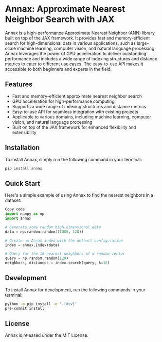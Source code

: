 # Annax: Approximate Nearest Neighbor Search with JAX

Annax is a high-performance Approximate Nearest Neighbor (ANN) library built on top of the JAX framework. It provides fast and memory-efficient search for high-dimensional data in various applications, such as large-scale machine learning, computer vision, and natural language processing. Annax leverages the power of GPU acceleration to deliver outstanding performance and includes a wide range of indexing structures and distance metrics to cater to different use cases. The easy-to-use API makes it accessible to both beginners and experts in the field.

## Features

- Fast and memory-efficient approximate nearest neighbor search
- GPU acceleration for high-performance computing
- Supports a wide range of indexing structures and distance metrics
- Easy-to-use API for seamless integration with existing projects
- Applicable to various domains, including machine learning, computer vision, and natural language processing
- Built on top of the JAX framework for enhanced flexibility and extensibility

## Installation

To install Annax, simply run the following command in your terminal:

```bash
pip install annax
```

## Quick Start

Here's a simple example of using Annax to find the nearest neighbors in a dataset:

```python
Copy code
import numpy as np
import annax

# Generate some random high-dimensional data
data = np.random.random((1000, 128))

# Create an Annax index with the default configuration
index = annax.Index(data)

# Query for the 10 nearest neighbors of a random vector
query = np.random.random(128)
neighbors, distances = index.search(query, k=10)
```

## Development

To install Annax for development, run the following commands in your terminal:

```bash
python -m pip install -e '.[dev]'
pre-commit install
```

## License

Annax is released under the MIT License.
